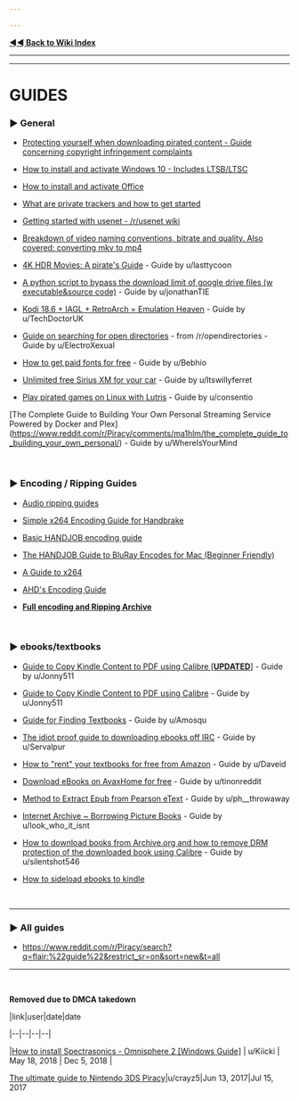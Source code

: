 ---
---
[**◄◄ Back to Wiki Index**](https://www.reddit.com/r/Piracy/wiki/index)

---
---

# GUIDES

### ► General

* [Protecting yourself when downloading pirated content - Guide concerning copyright infringement complaints](https://www.reddit.com/r/Piracy/wiki/faq/isp_complaints)

* [How to install and activate Windows 10  - Includes LTSB/LTSC](https://www.reddit.com/r/Piracy/wiki/guides/win10upgrade_activation)

* [How to install and activate Office](https://old.reddit.com/r/Piracy/wiki/guides/office_activation)

* [What are private trackers and how to get started](https://www.reddit.com/r/Piracy/wiki/guides/private_trackers)

* [Getting started with usenet - /r/usenet wiki](https://www.reddit.com/r/usenet/wiki/index)

* [Breakdown of video naming conventions, bitrate and quality. Also covered: converting mkv to mp4](https://www.reddit.com/r/Piracy/wiki/guides/video_quality_and_types_of_releases)

* [4K HDR Movies: A pirate's Guide](https://www.reddit.com/r/Piracy/comments/hvcozj/4k_hdr_movies_a_pirates_guide/) - Guide by u/lasttycoon

* [A python script to bypass the download limit of google drive files (w executable&source code)](https://www.reddit.com/r/Piracy/comments/eikrl3/a_python_script_to_bypass_the_download_limit_of/) - Guide by u/jonathanTIE

* [Kodi 18.6 + IAGL + RetroArch = Emulation Heaven](https://www.reddit.com/r/Piracy/comments/g4gb8t/kodi_186_iagl_retroarch_emulation_heaven/) - Guide by u/TechDoctorUK 

* [Guide on searching for open directories](https://www.reddit.com/r/opendirectories/comments/933pzm/all_resources_i_know_related_to_open_directories/) - from /r/opendirectories  - Guide by u/ElectroXexual

* [How to get paid fonts for free](https://www.reddit.com/r/Piracy/comments/8tqfg6/how_to_download_paid_fonts_for_free/) - Guide by u/Bebhio

* [Unlimited free Sirius XM for your car](https://www.reddit.com/r/Piracy/comments/c9bsz7/unlimited_free_sirius_xm_for_your_car/) - Guide by u/Itswillyferret

* [Play pirated games on Linux with Lutris](https://old.reddit.com/r/Piracy/comments/dir3do/pirate_games_working_under_linux_here_is_how_to/) - Guide by u/consentio

[The Complete Guide to Building Your Own Personal Streaming Service Powered by Docker and Plex] (https://www.reddit.com/r/Piracy/comments/ma1hlm/the_complete_guide_to_building_your_own_personal/) - Guide by u/WhereIsYourMind

&nbsp;






### ► Encoding / Ripping Guides

* [Audio ripping guides](https://captainrookie.com/)

* [Simple x264 Encoding Guide for Handbrake](https://sometimes-archives-things.github.io/archived-things/ptp_guides/Simple-x264-Encoding-Guide-for-Handbrake-\(Mar-13\).html)

* [Basic HANDJOB encoding guide](https://sometimes-archives-things.github.io/archived-things/ptp_guides/The-HANDJOB-Guide.html)

* [The HANDJOB Guide to BluRay Encodes for Mac \(Beginner Friendly\)](https://sometimes-archives-things.github.io/archived-things/ptp_guides/The-HANDJOB-Guide-to-BluRay-Encodes-for-Mac-\(Beginner-Friendly\).html)

* [A Guide to x264](https://www.dropbox.com/s/hrxjr5xv4q27ipe/x264-guide.pdf)

* [AHD's Encoding Guide](https://encoding-guide.neocities.org/)

* [**Full encoding and Ripping Archive**](https://sometimes-archives-things.github.io/archived-things/)

&nbsp;







### ► ebooks/textbooks

* [Guide to Copy Kindle Content to PDF using Calibre \[**UPDATED**\]](https://reddit.com/r/Piracy/comments/9bz51f/guide_to_copy_kindle_content_to_pdf_using_calibre/) - Guide by u/Jonny511

* [Guide to Copy Kindle Content to PDF using Calibre](https://www.reddit.com/r/Piracy/comments/5n7xs5/guide_to_copy_kindle_content_to_pdf_using_calibre/) - Guide by u/Jonny511

* [Guide for Finding Textbooks](https://www.reddit.com/r/Piracy/comments/3i9y7n/guide_for_finding_textbooks/) - Guide by u/Amosqu

* [The idiot proof guide to downloading ebooks off IRC](https://www.reddit.com/r/Piracy/comments/2oftbu/guide_the_idiot_proof_guide_to_downloading_ebooks/) - Guide by u/Servalpur

* [How to "rent" your textbooks for free from Amazon](https://www.reddit.com/r/Piracy/comments/3ma9qe/guide_how_to_rent_your_textbooks_for_free_from/) - Guide by u/Daveid

* [Download eBooks on AvaxHome for free](https://www.reddit.com/r/Piracy/comments/d0rfpe/download_ebooks_on_avaxhome_for_free/) - Guide by u/tinonreddit

* [Method to Extract Epub from Pearson eText](https://www.reddit.com/r/Piracy/comments/d3g7rw/method_to_extract_epub_from_pearson_etext/) - Guide by u/ph__throwaway

* [Internet Archive ~ Borrowing Picture Books](https://old.reddit.com/r/Piracy/comments/fm1xpw/internet_archive_borrowing_picture_books/) - Guide by u/look_who_it_isnt

* [How to download books from Archive.org and how to remove DRM protection of the downloaded book using Calibre](https://old.reddit.com/r/Piracy/comments/l9exis/how_to_download_books_from_archive_org_and_how_to/) - Guide by u/silentshot546

* [How to sideload ebooks to kindle](https://www.reddit.com/r/Piracy/comments/t9hmzy/how_to_sideload_ebooks_to_kindle/)

&nbsp;




---

### ► All guides

* https://www.reddit.com/r/Piracy/search?q=flair:%22guide%22&restrict_sr=on&sort=new&t=all

---

&nbsp;




**Removed due to DMCA takedown**

|link|user|date|date
|--|--|--|--|
|[How to install Spectrasonics - Omnisphere 2 [Windows Guide]](https://www.reddit.com/r/Piracy/comments/8khu8q/how_to_install_spectrasonics_omnisphere_2_windows/) | u/Kiicki | May 18, 2018 | Dec 5, 2018 |
[The ultimate guide to Nintendo 3DS Piracy](https://www.reddit.com/r/Piracy/comments/6h2vdd/the_ultimate_guide_to_nintendo_3ds_piracy/)|u/crayz5|Jun 13, 2017|Jul 15, 2017